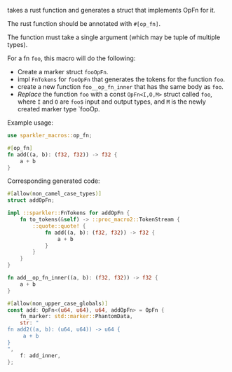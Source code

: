 takes a rust function and generates a struct that implements OpFn for it.

The rust function should be annotated with `#[op_fn]`.

The function must take a single argument (which may be tuple of multiple types).



For a fn `foo`, this macro will do the following:
- Create a marker struct `fooOpFn`.
- impl `FnTokens` for `fooOpFn` that generates the tokens for the function `foo`.
- create a new function `foo__op_fn_inner` that has the same body as `foo`.
- *Replace* the function `foo` with a const `OpFn<I,O,M>` struct called `foo`, where `I` and `O` are `foo`s input and output types, and `M` is the newly created marker type `fooOp.



Example usage:

```rust
use sparkler_macros::op_fn; 

#[op_fn]
fn add((a, b): (f32, f32)) -> f32 {
    a + b
}
```

Corresponding generated code:

```rust
#[allow(non_camel_case_types)]
struct addOpFn;

impl ::sparkler::FnTokens for addOpFn {
    fn to_tokens(&self) -> ::proc_macro2::TokenStream {
        ::quote::quote! {
            fn add((a, b): (f32, f32)) -> f32 {
                a + b
            }
        }
    }
}

fn add__op_fn_inner((a, b): (f32, f32)) -> f32 {
    a + b
}

#[allow(non_upper_case_globals)]
const add: OpFn<(u64, u64), u64, addOpFn> = OpFn {
    fn_marker: std::marker::PhantomData,
    str: "
fn add2((a, b): (u64, u64)) -> u64 {
     a + b
}
",
    f: add_inner,
};
```
